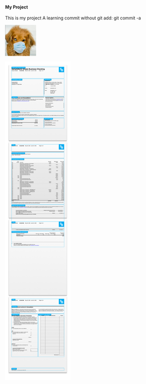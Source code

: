 #### My Project
This is my project
A learning
commit without git add: git commit -a

![Avatara](Images/Avatara.png "Avatara")

  ![Fig. 1](Images/BankAccount_Ill.png "The first page")
